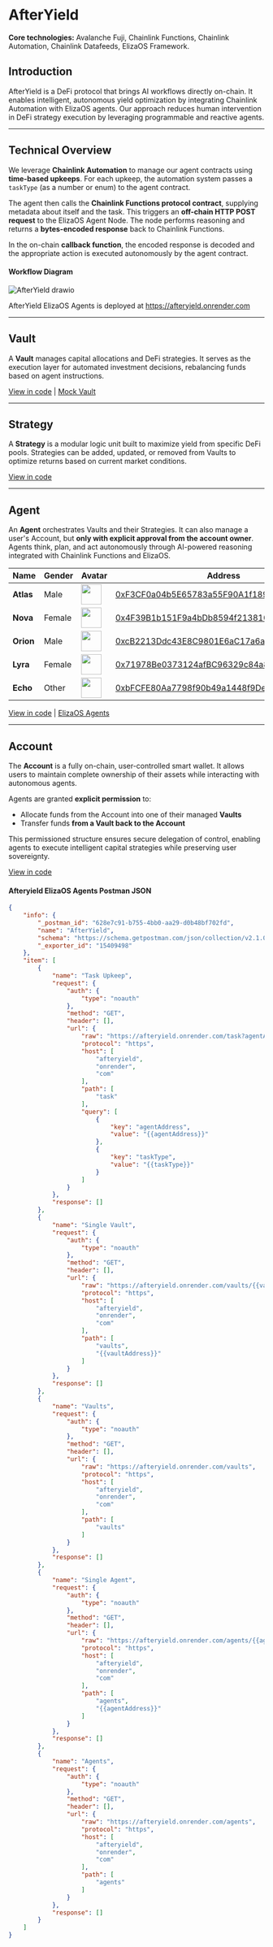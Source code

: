 # **AfterYield**

**Core technologies:** Avalanche Fuji, Chainlink Functions, Chainlink Automation, Chainlink Datafeeds, ElizaOS Framework.

## **Introduction**

AfterYield is a DeFi protocol that brings AI workflows directly on-chain. It enables intelligent, autonomous yield optimization by integrating Chainlink Automation with ElizaOS agents. Our approach reduces human intervention in DeFi strategy execution by leveraging programmable and reactive agents.

---

## **Technical Overview**

We leverage **Chainlink Automation** to manage our agent contracts using **time-based upkeeps**. For each upkeep, the automation system passes a `taskType` (as a number or enum) to the agent contract.

The agent then calls the **Chainlink Functions protocol contract**, supplying metadata about itself and the task. This triggers an **off-chain HTTP POST request** to the ElizaOS Agent Node. The node performs reasoning and returns a **bytes-encoded response** back to Chainlink Functions.

In the on-chain **callback function**, the encoded response is decoded and the appropriate action is executed autonomously by the agent contract.

#### **Workflow Diagram**

![AfterYield drawio](https://github.com/user-attachments/assets/6a5accee-c909-4a02-b056-642279534c5b)

AfterYield ElizaOS Agents is deployed at https://afteryield.onrender.com

---

## **Vault**

A **Vault** manages capital allocations and DeFi strategies. It serves as the execution layer for automated investment decisions, rebalancing funds based on agent instructions.

[View in code](https://github.com/devarogundade/afteryield/tree/main/smart_contracts/contracts/VaultUpgradeable.sol) | [Mock Vault](https://github.com/devarogundade/afteryield/tree/main/smart_contracts/contracts/mocks/SimpleVault.sol)

---

## **Strategy**

A **Strategy** is a modular logic unit built to maximize yield from specific DeFi pools. Strategies can be added, updated, or removed from Vaults to optimize returns based on current market conditions.

[View in code](https://github.com/devarogundade/afteryield/tree/main/smart_contracts/contracts/strategies)

---

## **Agent**

An **Agent** orchestrates Vaults and their Strategies. It can also manage a user's Account, but **only with explicit approval from the account owner**. Agents think, plan, and act autonomously through AI-powered reasoning integrated with Chainlink Functions and ElizaOS.

| Name   | Gender | Avatar | Address |
|--------|--------|--------|---------|
| **Atlas** | Male | <img src="https://afteryield.netlify.app/images/agents/atlas.png" width="40" height="40" /> | [0xF3CF0a04b5E65783a55F90A1f189784DFA3Dc38F](https://testnet.snowtrace.io/address/0xF3CF0a04b5E65783a55F90A1f189784DFA3Dc38F/contract/43113/code) |
| **Nova**  | Female | <img src="https://afteryield.netlify.app/images/agents/nova.png" width="40" height="40" /> | [0x4F39B1b151F9a4bDb8594f2138109F71Bae35Ee3](https://testnet.snowtrace.io/address/0x4F39B1b151F9a4bDb8594f2138109F71Bae35Ee3/contract/43113/code) |
| **Orion** | Male | <img src="https://afteryield.netlify.app/images/agents/orion.png" width="40" height="40" /> | [0xcB2213Ddc43E8C9801E6aC17a6a062F618ce7694](https://testnet.snowtrace.io/address/0xcB2213Ddc43E8C9801E6aC17a6a062F618ce7694/contract/43113/code) |
| **Lyra**  | Female | <img src="https://afteryield.netlify.app/images/agents/lyra.png" width="40" height="40" /> | [0x71978Be0373124afBC96329c84a892b21A607c36](https://testnet.snowtrace.io/address/0x71978Be0373124afBC96329c84a892b21A607c36/contract/43113/code) |
| **Echo**  | Other | <img src="https://afteryield.netlify.app/images/agents/echo.png" width="40" height="40" /> | [0xbFCFE80Aa7798f90b49a1448f9De8226489DB892](https://testnet.snowtrace.io/address/0xbFCFE80Aa7798f90b49a1448f9De8226489DB892/contract/43113/code) |


[View in code](https://github.com/devarogundade/afteryield/tree/main/smart_contracts/contracts/Agent.sol) | [ElizaOS Agents](https://github.com/devarogundade/afteryield/blob/main/elizaos-agents/src/constants/agent.ts)

---

## **Account**

The **Account** is a fully on-chain, user-controlled smart wallet. It allows users to maintain complete ownership of their assets while interacting with autonomous agents.

Agents are granted **explicit permission** to:

* Allocate funds from the Account into one of their managed **Vaults**
* Transfer funds **from a Vault back to the Account**

This permissioned structure ensures secure delegation of control, enabling agents to execute intelligent capital strategies while preserving user sovereignty.

[View in code](https://github.com/devarogundade/afteryield/tree/main/smart_contracts/contracts/protocol/Account.sol)

#### **Afteryield ElizaOS Agents Postman JSON**

```json
{
	"info": {
		"_postman_id": "628e7c91-b755-4bb0-aa29-d0b48bf702fd",
		"name": "AfterYield",
		"schema": "https://schema.getpostman.com/json/collection/v2.1.0/collection.json",
		"_exporter_id": "15409498"
	},
	"item": [
		{
			"name": "Task Upkeep",
			"request": {
				"auth": {
					"type": "noauth"
				},
				"method": "GET",
				"header": [],
				"url": {
					"raw": "https://afteryield.onrender.com/task?agentAddress={{agentAddress}}&taskType={{taskType}}",
					"protocol": "https",
					"host": [
						"afteryield",
						"onrender",
						"com"
					],
					"path": [
						"task"
					],
					"query": [
						{
							"key": "agentAddress",
							"value": "{{agentAddress}}"
						},
						{
							"key": "taskType",
							"value": "{{taskType}}"
						}
					]
				}
			},
			"response": []
		},
		{
			"name": "Single Vault",
			"request": {
				"auth": {
					"type": "noauth"
				},
				"method": "GET",
				"header": [],
				"url": {
					"raw": "https://afteryield.onrender.com/vaults/{{vaultAddress}}",
					"protocol": "https",
					"host": [
						"afteryield",
						"onrender",
						"com"
					],
					"path": [
						"vaults",
						"{{vaultAddress}}"
					]
				}
			},
			"response": []
		},
		{
			"name": "Vaults",
			"request": {
				"auth": {
					"type": "noauth"
				},
				"method": "GET",
				"header": [],
				"url": {
					"raw": "https://afteryield.onrender.com/vaults",
					"protocol": "https",
					"host": [
						"afteryield",
						"onrender",
						"com"
					],
					"path": [
						"vaults"
					]
				}
			},
			"response": []
		},
		{
			"name": "Single Agent",
			"request": {
				"auth": {
					"type": "noauth"
				},
				"method": "GET",
				"header": [],
				"url": {
					"raw": "https://afteryield.onrender.com/agents/{{agentAddress}}",
					"protocol": "https",
					"host": [
						"afteryield",
						"onrender",
						"com"
					],
					"path": [
						"agents",
						"{{agentAddress}}"
					]
				}
			},
			"response": []
		},
		{
			"name": "Agents",
			"request": {
				"auth": {
					"type": "noauth"
				},
				"method": "GET",
				"header": [],
				"url": {
					"raw": "https://afteryield.onrender.com/agents",
					"protocol": "https",
					"host": [
						"afteryield",
						"onrender",
						"com"
					],
					"path": [
						"agents"
					]
				}
			},
			"response": []
		}
	]
}
```
